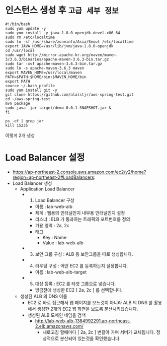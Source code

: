 # 인스턴스 생성 후 `고급 세부 정보`

~~~
#!/bin/bash
sudo yum update -y
sudo yum install -y java-1.8.0-openjdk-devel.x86_64
sudo rm /etc/localtime
sudo ln -sf /usr/share/zoneinfo/Asia/Seoul /etc/localtime
export JAVA_HOME=/usr/lib/jvm/java-1.8.0-openjdk
cd /usr/local
sudo wget http://mirror.apache-kr.org/maven/maven-3/3.6.3/binaries/apache-maven-3.6.3-bin.tar.gz
sudo tar -xvf apache-maven-3.6.3-bin.tar.gz
sudo ln -s apache-maven-3.6.3 maven
export MAVEN_HOME=/usr/local/maven
PATH=$PATH:$HOME/bin:$MAVEN_HOME/bin
export PATH
source ~/.bash_profile
sudo yum install git -y
git clone https://github.com/alalstjr/aws-spring-test.git
cd ~/aws-spring-test
mvn package
sudo java -jar target/demo-0.0.1-SNAPSHOT.jar &
fi
~~~

~~~
ps -ef | grep jar
kill 15235
~~~

이렇게 2개 생성

# Load Balancer 설정

- https://ap-northeast-2.console.aws.amazon.com/ec2/v2/home?region=ap-northeast-2#LoadBalancers:
- Load Balancer 생성
    - Application Load Balancer
        - 1. Load Balancer 구성
            - 이름 : lab-web-alb
            - 체계 : 웹용의 인터널인지 내부용 인터널인지 설정
            - 리스너 : ELB 가 통과하는 트래픽의 포트번호를 정의
            - 가용 영역 : 2a, 2c
            - 태그
                - Key : Name
                - Value : lab-web-alb
        - 3. 보안 그룹 구성 : ALB 용 보안그룹을 따로 생성합니다.
        - 4. 라우팅 구성 : 어떤 EC2 를 등록하는지 설정합니다.
            - 이름 : lab-web-alb-target
        - 5. 대상 등록 : EC2 를 타겟 그룹으로 넣습니다.
            - 방금전에 생성한 EC2 [ 2a, 2c ] 를 선택합니다.
    - 생성된 ALB 의 DNS 이름
        - EC2 로 바로 접근해서 웹 페이지를 보느것이 아니라 ALB 의 DNS 를 활용해서 생성한 2개의 EC2 웹 화면을 보도록 분산시키겠습니다.
        - 생성된 ALB 도메인 네임을 검색
            - http://lab-web-alb-1384992291.ap-northeast-2.elb.amazonaws.com/
                - 새로고침 할때마다 [ 2a, 2c ] 번갈아 가며 서버가 교체됩니다. 정상적으로 분산되어 있는것을 확인했습니다.
